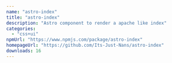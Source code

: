 ```yaml
---
name: "astro-index"
title: "astro-index"
description: "Astro component to render a apache like index"
categories:
  - "css+ui"
npmUrl: "https://www.npmjs.com/package/astro-index"
homepageUrl: "https://github.com/Its-Just-Nans/astro-index"
downloads: 16
---
```

